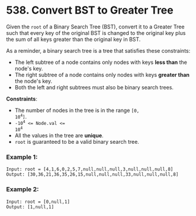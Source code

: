 # 538. Convert BST to Greater Tree

Given the `root` of a Binary Search Tree (BST), convert it to a Greater Tree such that every key of the original BST is changed to the original key plus the sum of all keys greater than the original key in BST.

As a reminder, a binary search tree is a tree that satisfies these constraints:

- The left subtree of a node contains only nodes with keys **less than** the node's key.
- The right subtree of a node contains only nodes with keys **greater than** the node's key.
- Both the left and right subtrees must also be binary search trees.

**Constraints**:
- The number of nodes in the tree is in the range <code>[0, 10<sup>4</sup>]</code>.
- <code>-10<sup>4</sup> <= Node.val <= 10<sup>4</sup></code>
- All the values in the tree are **unique**.
- `root` is guaranteed to be a valid binary search tree.

### Example 1:
```
Input: root = [4,1,6,0,2,5,7,null,null,null,3,null,null,null,8]
Output: [30,36,21,36,35,26,15,null,null,null,33,null,null,null,8]
```

### Example 2:
```
Input: root = [0,null,1]
Output: [1,null,1]
```
